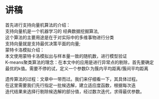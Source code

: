 #            讲稿

首先进行支持向量机算法的介绍：  
支持向量机是一个机器学习的
经典数据挖掘算法,  
这个算法的主要用途是在于对实际中的多维事物进行分类  
支持向量就是支持最优决策平面的向量;  
蒙特卡洛模拟介绍：  
本文使用蒙特卡洛模拟出与样本量一致的随机数，进行模型验证  
K-means聚类算法的理念：在本文中的应用是进行异常点的剔除，首先要确定  
最优的k值。需要不停的试，定义一个参数D:为簇内平均距离/簇间平均距离  
  
遗传算法的过程：文章中一带而过。我们来仔细看一下，其具体过程。  
在这里需要我们先行指定一批候选解，建立适应度函数，根据每次迭  
迭代结果来选择行剔除候选解的部分值，经过数次迭代，求得最优参数。
